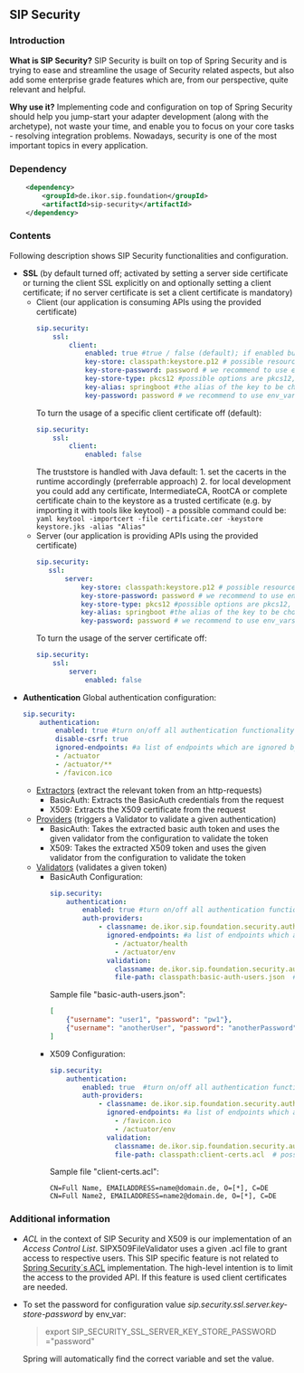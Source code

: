 ## SIP Security

### Introduction
**What is SIP Security?**
SIP Security is built on top of Spring Security and is trying to ease and streamline the usage of Security related aspects,
but also add some enterprise grade features which are, from our perspective, quite relevant and helpful.

**Why use it?**
Implementing code and configuration on top of Spring Security should help you jump-start your adapter development
(along with the archetype), not waste your time, and enable you to focus on your core tasks - resolving integration problems.
Nowadays, security is one of the most important topics in every application.

### Dependency
```xml
    <dependency>
        <groupId>de.ikor.sip.foundation</groupId>
        <artifactId>sip-security</artifactId>
    </dependency>
```

### Contents

Following description shows SIP Security functionalities and configuration.

 - **SSL** (by default turned off; activated by setting a server side certificate or turning the client SSL explicitly on and optionally setting a client certificate; if no server certificate is set a client certificate is mandatory)
     - Client (our application is consuming APIs using the provided certificate)
        ```yaml
        sip.security:
            ssl:
                client:
                    enabled: true #true / false (default); if enabled but no other configs are made, server keystore is used as client certificate
                    key-store: classpath:keystore.p12 # possible resource strings are classpath:, file:, http:, _none_
                    key-store-password: password # we recommend to use env_vars or sealed secrets
                    key-store-type: pkcs12 #possible options are pkcs12, jks, jceks
                    key-alias: springboot #the alias of the key to be chosen from the container
                    key-password: password # we recommend to use env_vars or sealed secrets
        ```
        To turn the usage of a specific client certificate off (default):
        ```yaml
        sip.security:
            ssl:
                client:
                    enabled: false
        ```
        The truststore is handled with Java default:
            1. set the cacerts in the runtime accordingly (preferrable approach)
            2. for local development you could add any certificate, IntermediateCA, RootCA or complete certificate chain to the keystore as a trusted certificate (e.g. by importing it with tools like keytool) - a possible command could be:
            ```yaml
                keytool -importcert -file certificate.cer -keystore keystore.jks -alias "Alias"
            ```
     - Server (our application is providing APIs using the provided certificate)
         ```yaml
        sip.security:
            ssl:
                server:
                    key-store: classpath:keystore.p12 # possible resource strings are classpath:, file:, http:, _none_
                    key-store-password: password # we recommend to use env_vars or sealed secrets
                    key-store-type: pkcs12 #possible options are pkcs12, jks, jceks
                    key-alias: springboot #the alias of the key to be chosen from the container
                    key-password: password # we recommend to use env_vars or sealed secrets
        ```
        To turn the usage of the server certificate off:
        ```yaml
        sip.security:
            ssl:
                server:
                    enabled: false
        ```
 - **Authentication**
     Global authentication configuration:
    ```yaml
    sip.security:
        authentication:
            enabled: true #turn on/off all authentication functionality
            disable-csrf: true
            ignored-endpoints: #a list of endpoints which are ignored by ALL authenticators based on Spring´s AntPathMatchers implementation
            - /actuator
            - /actuator/**
            - /favicon.ico
    ```
     - <u>Extractors</u> (extract the relevant token from an http-requests)
         - BasicAuth: Extracts the BasicAuth credentials from the request
         - X509: Extracts the X509 certificate from the request
     - <u>Providers</u> (triggers a Validator to validate a given authentication)
         - BasicAuth: Takes the extracted basic auth token and uses the given validator from the configuration to validate the token
        - X509: Takes the extracted X509 token and uses the given validator from the configuration to validate the token
     - <u>Validators</u> (validates a given token)
         - BasicAuth
            Configuration:
            ```yaml
            sip.security:
                authentication:
                    enabled: true #turn on/off all authentication functionality
                    auth-providers:
                        - classname: de.ikor.sip.foundation.security.authentication.basic.SIPBasicAuthAuthenticationProvider
                          ignored-endpoints: #a list of endpoints which are ignored by this specific authenticator based on Spring´s AntPathMatchers implementation
                            - /actuator/health
                            - /actuator/env
                          validation:
                            classname: de.ikor.sip.foundation.security.authentication.basic.SIPBasicAuthFileValidator #FQCN of the validator to be used
                            file-path: classpath:basic-auth-users.json  # possible resource strings are classpath:, file:, http:, _none_
            ```
            Sample file "basic-auth-users.json":
            ```json
            [
                {"username": "user1", "password": "pw1"},
                {"username": "anotherUser", "password": "anotherPassword"}
            ]
            ```
         - X509
            Configuration:
            ```yaml
            sip.security:
                authentication:
                    enabled: true  #turn on/off all authentication functionality
                    auth-providers:
                        - classname: de.ikor.sip.foundation.security.authentication.x509.SIPX509AuthenticationProvider
                          ignored-endpoints: #a list of endpoints which are ignored by this specific authenticator based on Spring´s AntPathMatchers implementation
                            - /favicon.ico
                            - /actuator/env
                          validation:
                            classname: de.ikor.sip.foundation.security.authentication.x509.SIPX509FileValidator #FQCN of the validator to be used
                            file-path: classpath:client-certs.acl  # possible resource strings are classpath:, file:, http:, _none_
            ```
            Sample file "client-certs.acl":
            ```
            CN=Full Name, EMAILADDRESS=name@domain.de, O=[*], C=DE
            CN=Full Name2, EMAILADDRESS=name2@domain.de, O=[*], C=DE
            ```

### Additional information

  - *ACL* in the context of SIP Security and X509 is our implementation of an *Access Control List*.
  SIPX509FileValidator uses a given .acl file to grant access to respective users. This SIP specific feature is not related to [Spring Security´s ACL](https://docs.spring.io/spring-security/site/docs/3.0.x/reference/domain-acls.html) implementation.
  The high-level intention is to limit the access to the provided API. If this feature is used client certificates are needed.

- To set the password for configuration value _sip.security.ssl.server.key-store-password_ by env_var:

	> export SIP_SECURITY_SSL_SERVER_KEY_STORE_PASSWORD ="password"

	Spring will automatically find the correct variable and set the value.
